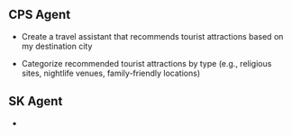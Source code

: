 ## CPS Agent

- Create a travel assistant that recommends tourist attractions based on my destination city

- Categorize recommended tourist attractions by type (e.g., religious sites, nightlife venues, family-friendly locations)

## SK Agent

- 